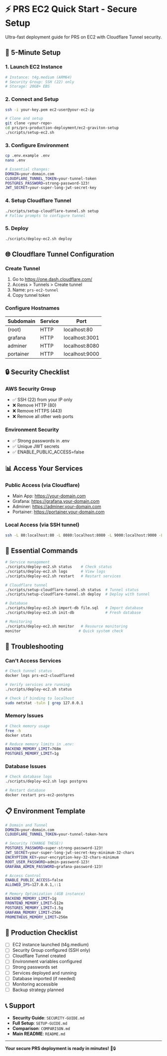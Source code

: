 # ⚡ PRS EC2 Quick Start - Secure Setup

Ultra-fast deployment guide for PRS on EC2 with Cloudflare Tunnel security.

## 🚀 5-Minute Setup

### **1. Launch EC2 Instance**
```bash
# Instance: t4g.medium (ARM64)
# Security Group: SSH (22) only
# Storage: 20GB+ EBS
```

### **2. Connect and Setup**
```bash
ssh -i your-key.pem ec2-user@your-ec2-ip

# Clone and setup
git clone <your-repo>
cd prs/prs-production-deployment/ec2-graviton-setup
./scripts/setup-ec2.sh
```

### **3. Configure Environment**
```bash
cp .env.example .env
nano .env

# Essential changes:
DOMAIN=your-domain.com
CLOUDFLARE_TUNNEL_TOKEN=your-tunnel-token
POSTGRES_PASSWORD=strong-password-123!
JWT_SECRET=your-super-long-jwt-secret-key
```

### **4. Setup Cloudflare Tunnel**
```bash
./scripts/setup-cloudflare-tunnel.sh setup
# Follow prompts to configure tunnel
```

### **5. Deploy**
```bash
./scripts/deploy-ec2.sh deploy
```

## 🌐 Cloudflare Tunnel Configuration

### **Create Tunnel**
1. Go to https://one.dash.cloudflare.com/
2. Access > Tunnels > Create tunnel
3. Name: `prs-ec2-tunnel`
4. Copy tunnel token

### **Configure Hostnames**
| Subdomain | Service | Port |
|-----------|---------|------|
| (root) | HTTP | localhost:80 |
| grafana | HTTP | localhost:3001 |
| adminer | HTTP | localhost:8080 |
| portainer | HTTP | localhost:9000 |

## 🔒 Security Checklist

### **AWS Security Group**
- ✅ SSH (22) from your IP only
- ❌ Remove HTTP (80)
- ❌ Remove HTTPS (443)
- ❌ Remove all other web ports

### **Environment Security**
- ✅ Strong passwords in .env
- ✅ Unique JWT secrets
- ✅ ENABLE_PUBLIC_ACCESS=false

## 📊 Access Your Services

### **Public Access (via Cloudflare)**
- Main App: https://your-domain.com
- Grafana: https://grafana.your-domain.com
- Adminer: https://adminer.your-domain.com
- Portainer: https://portainer.your-domain.com

### **Local Access (via SSH tunnel)**
```bash
ssh -L 80:localhost:80 -L 8080:localhost:8080 -L 9000:localhost:9000 -L 3001:localhost:3001 ec2-user@your-ec2-ip
```

## 🔧 Essential Commands

```bash
# Service management
./scripts/deploy-ec2.sh status    # Check status
./scripts/deploy-ec2.sh logs      # View logs
./scripts/deploy-ec2.sh restart   # Restart services

# Cloudflare tunnel
./scripts/setup-cloudflare-tunnel.sh status  # Tunnel status
./scripts/setup-cloudflare-tunnel.sh deploy  # Deploy with tunnel

# Database
./scripts/deploy-ec2.sh import-db file.sql   # Import database
./scripts/deploy-ec2.sh init-db              # Fresh database

# Monitoring
./scripts/deploy-ec2.sh monitor   # Resource monitoring
monitor                          # Quick system check
```

## 🚨 Troubleshooting

### **Can't Access Services**
```bash
# Check tunnel status
docker logs prs-ec2-cloudflared

# Verify services are running
./scripts/deploy-ec2.sh status

# Check if binding to localhost
sudo netstat -tuln | grep 127.0.0.1
```

### **Memory Issues**
```bash
# Check memory usage
free -h
docker stats

# Reduce memory limits in .env:
BACKEND_MEMORY_LIMIT=768m
POSTGRES_MEMORY_LIMIT=1g
```

### **Database Issues**
```bash
# Check database logs
./scripts/deploy-ec2.sh logs postgres

# Restart database
docker restart prs-ec2-postgres
```

## 📋 Environment Template

```bash
# Domain and Tunnel
DOMAIN=your-domain.com
CLOUDFLARE_TUNNEL_TOKEN=your-tunnel-token-here

# Security (CHANGE THESE!)
POSTGRES_PASSWORD=super-strong-password-123!
JWT_SECRET=your-super-long-jwt-secret-key-minimum-32-chars
ENCRYPTION_KEY=your-encryption-key-32-chars-minimum
ROOT_USER_PASSWORD=admin-password-123!
GRAFANA_ADMIN_PASSWORD=grafana-password-123!

# Access Control
ENABLE_PUBLIC_ACCESS=false
ALLOWED_IPS=127.0.0.1,::1

# Memory Optimization (4GB instance)
BACKEND_MEMORY_LIMIT=1g
FRONTEND_MEMORY_LIMIT=512m
POSTGRES_MEMORY_LIMIT=1.5g
GRAFANA_MEMORY_LIMIT=256m
PROMETHEUS_MEMORY_LIMIT=256m
```

## 🎯 Production Checklist

- [ ] EC2 instance launched (t4g.medium)
- [ ] Security Group configured (SSH only)
- [ ] Cloudflare Tunnel created
- [ ] Environment variables configured
- [ ] Strong passwords set
- [ ] Services deployed and running
- [ ] Database imported (if needed)
- [ ] Monitoring accessible
- [ ] Backup strategy planned

## 📞 Support

- **Security Guide**: `SECURITY-GUIDE.md`
- **Full Setup**: `SETUP-GUIDE.md`
- **Comparison**: `COMPARISON.md`
- **Main README**: `README.md`

---

**Your secure PRS deployment is ready in minutes!** 🚀🔒
